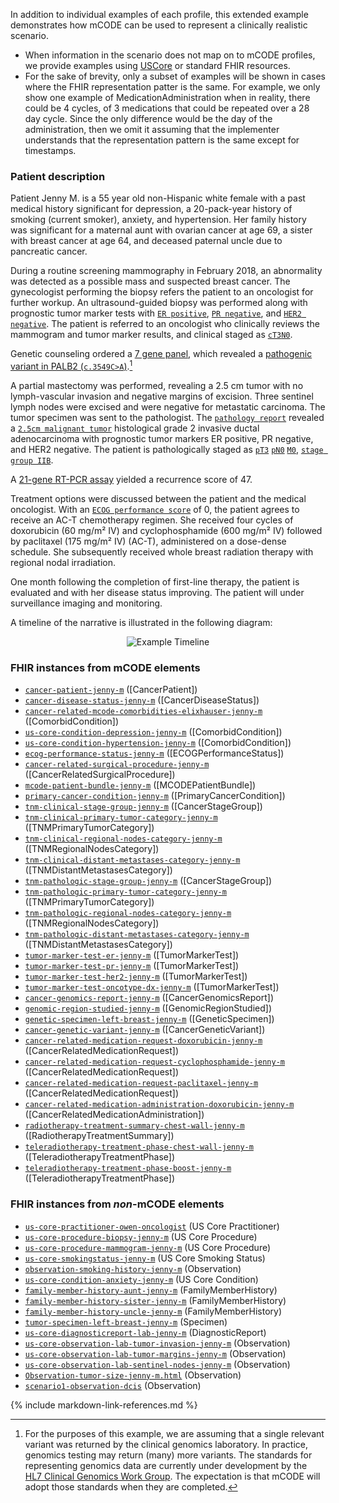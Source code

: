 In addition to individual examples of each profile, this extended example demonstrates how mCODE can be used to represent a clinically realistic scenario. 
* When information in the scenario does not map on to mCODE profiles, we provide examples using [USCore](http://hl7.org/fhir/us/core/index.html) or standard FHIR resources.
* For the sake of brevity, only a subset of examples will be shown in cases where the FHIR representation patter is the same. For example, we only show one example of MedicationAdministration when in reality, there could be 4 cycles, of 3 medications that could be repeated over a 28 day cycle. Since the only difference would be the day of the administration, then we omit it assuming that the implementer understands that the representation pattern is the same except for timestamps.

### Patient description

Patient Jenny M. is a 55 year old non-Hispanic white female with a past medical history significant for depression, a 20-pack-year history of smoking (current smoker), anxiety, and hypertension. Her family history was significant for a maternal aunt with ovarian cancer at age 69, a sister with breast cancer at age 64, and deceased paternal uncle due to pancreatic cancer.

During a routine screening mammography in February 2018, an abnormality was detected as a possible mass and suspected breast cancer. The gynecologist performing the biopsy refers the patient to an oncologist for further workup. An ultrasound-guided biopsy was performed along with prognostic tumor marker tests with [`ER positive`](Observation-tumor-marker-test-er-jenny-m.html), [`PR negative`](Observation-tumor-marker-test-pr-jenny-m.html), and [`HER2 negative`](Observation-tumor-marker-test-her2-jenny-m.html). The patient is referred to an oncologist who clinically reviews the mammogram and tumor marker results, and clinical staged as [`cT3`](Observation-tnm-clinical-primary-tumor-category-jenny-m.html)[`N0`](Observation-tnm-clinical-regional-nodes-category-jenny-m.html). 

Genetic counseling ordered a [7 gene panel](https://www.invitae.com/en/physician/tests/50001/), which revealed a [pathogenic variant in PALB2 (`c.3549C>A`)](https://www.ncbi.nlm.nih.gov/clinvar/variation/128144/).[^1]

[^1]: For the purposes of this example, we are assuming that a single relevant variant was returned by the clinical genomics laboratory. In practice, genomics testing may return (many) more variants. The standards for representing genomics data are currently under development by the [HL7 Clinical Genomics Work Group](https://confluence.hl7.org/display/CGW/WorkGroup+Home). The expectation is that mCODE will adopt those standards when they are completed.

A partial mastectomy was performed, revealing a 2.5 cm tumor with no lymph-vascular invasion and negative margins of excision. Three sentinel lymph nodes were excised and were negative for metastatic carcinoma.  The tumor specimen was sent to the pathologist. The [`pathology report`](DiagnosticReport-us-core-diagnosticreport-lab-jenny-m.html) revealed a [`2.5cm malignant tumor`](Observation-tumor-size-jenny-m.html) histological grade 2 invasive ductal adenocarcinoma with prognostic tumor markers ER positive, PR negative, and HER2 negative. The patient is pathologically staged as [`pT3`](Observation-tnm-pathologic-primary-tumor-category-jenny-m.html) [`pN0`](Observation-tnm-pathologic-regional-nodes-category-jenny-m.html) [`M0`](Observation-tnm-pathologic-distant-metastases-category-jenny-m.html), [`stage group IIB`](Observation-tnm-pathologic-stage-group-jenny-m.html). 

A [21-gene RT-PCR assay](https://www.oncotypeiq.com/en-US/breast-cancer/healthcare-professionals/oncotype-dx-breast-recurrence-score/about-the-test) yielded a recurrence score of 47. 

Treatment options were discussed between the patient and the medical oncologist. With an [`ECOG performance score`](Observation-ecog-performance-status-jenny-m.html) of 0, the patient agrees to receive an AC-T chemotherapy regimen. She received four cycles of doxorubicin (60 mg/m² IV) and cyclophosphamide (600 mg/m² IV) followed by paclitaxel (175 mg/m² IV) (AC-T), administered on a dose-dense schedule. She subsequently received whole breast radiation therapy with regional nodal irradiation.

One month following the completion of first-line therapy, the patient is evaluated and with her disease status improving.  The patient will under surveillance imaging and monitoring. 

A timeline of the narrative is illustrated in the following diagram:

<div style="text-align: center;">
<img src="mCODE-PersonaExample.svg" alt="Example Timeline" />
</div>

### FHIR instances from mCODE elements

* [`cancer-patient-jenny-m`](Patient-cancer-patient-jenny-m.html) ([CancerPatient])
* [`cancer-disease-status-jenny-m`](Observation-cancer-disease-status-jenny-m.html) ([CancerDiseaseStatus])
* [`cancer-related-mcode-comorbidities-elixhauser-jenny-m`](Observation-cancer-related-mcode-comorbidities-elixhauser-jenny-m.html) ([ComorbidCondition])
* [`us-core-condition-depression-jenny-m`](Condition-us-core-condition-depression-jenny-m.html) ([ComorbidCondition])
* [`us-core-condition-hypertension-jenny-m`](Condition-us-core-condition-hypertension-jenny-m.html) ([ComorbidCondition])
* [`ecog-performance-status-jenny-m`](Observation-ecog-performance-status-jenny-m.html) ([ECOGPerformanceStatus])
* [`cancer-related-surgical-procedure-jenny-m`](Procedure-cancer-related-surgical-procedure-jenny-m.html) ([CancerRelatedSurgicalProcedure])
* [`mcode-patient-bundle-jenny-m`](Bundle-mcode-patient-bundle-jenny-m.html) ([MCODEPatientBundle])
* [`primary-cancer-condition-jenny-m`](Condition-primary-cancer-condition-jenny-m.html) ([PrimaryCancerCondition])
* [`tnm-clinical-stage-group-jenny-m`](Observation-tnm-clinical-stage-group-jenny-m.html) ([CancerStageGroup])
* [`tnm-clinical-primary-tumor-category-jenny-m`](Observation-tnm-clinical-primary-tumor-category-jenny-m.html) ([TNMPrimaryTumorCategory])
* [`tnm-clinical-regional-nodes-category-jenny-m`](Observation-tnm-clinical-regional-nodes-category-jenny-m.html) ([TNMRegionalNodesCategory])
* [`tnm-clinical-distant-metastases-category-jenny-m`](Observation-tnm-clinical-distant-metastases-category-jenny-m.html) ([TNMDistantMetastasesCategory])
* [`tnm-pathologic-stage-group-jenny-m`](Observation-tnm-pathologic-stage-group-jenny-m.html) ([CancerStageGroup])
* [`tnm-pathologic-primary-tumor-category-jenny-m`](Observation-tnm-pathologic-primary-tumor-category-jenny-m.html) ([TNMPrimaryTumorCategory])
* [`tnm-pathologic-regional-nodes-category-jenny-m`](Observation-tnm-pathologic-regional-nodes-category-jenny-m.html) ([TNMRegionalNodesCategory])
* [`tnm-pathologic-distant-metastases-category-jenny-m`](Observation-tnm-pathologic-distant-metastases-category-jenny-m.html) ([TNMDistantMetastasesCategory])
* [`tumor-marker-test-er-jenny-m`](Observation-tumor-marker-test-er-jenny-m.html)  ([TumorMarkerTest])
* [`tumor-marker-test-pr-jenny-m`](Observation-tumor-marker-test-pr-jenny-m.html)  ([TumorMarkerTest])
* [`tumor-marker-test-her2-jenny-m`](Observation-tumor-marker-test-her2-jenny-m.html)  ([TumorMarkerTest])
* [`tumor-marker-test-oncotype-dx-jenny-m`](Observation-tumor-marker-test-oncotype-dx-jenny-m.html)  ([TumorMarkerTest])
* [`cancer-genomics-report-jenny-m`](DiagnosticReport-cancer-genomics-report-jenny-m.html) ([CancerGenomicsReport])
* [`genomic-region-studied-jenny-m`](Observation-genomic-region-studied-jenny-m.html) ([GenomicRegionStudied])
* [`genetic-specimen-left-breast-jenny-m`](Specimen-genetic-specimen-left-breast-jenny-m.html) ([GeneticSpecimen])
* [`cancer-genetic-variant-jenny-m`](Observation-cancer-genetic-variant-jenny-m.html) ([CancerGeneticVariant])
* [`cancer-related-medication-request-doxorubicin-jenny-m`](MedicationRequest-cancer-related-medication-request-doxorubicin-jenny-m.html) ([CancerRelatedMedicationRequest])
* [`cancer-related-medication-request-cyclophosphamide-jenny-m`](MedicationRequest-cancer-related-medication-request-cyclophosphamide-jenny-m.html) ([CancerRelatedMedicationRequest])
* [`cancer-related-medication-request-paclitaxel-jenny-m`](MedicationRequest-cancer-related-medication-request-paclitaxel-jenny-m.html) ([CancerRelatedMedicationRequest])
* [`cancer-related-medication-administration-doxorubicin-jenny-m`](MedicationAdministration-cancer-related-medication-administration-doxorubicin-jenny-m.html) ([CancerRelatedMedicationAdministration])
* [`radiotherapy-treatment-summary-chest-wall-jenny-m`](Procedure-radiotherapy-treatment-summary-chest-wall-jenny-m.html) ([RadiotherapyTreatmentSummary])
* [`teleradiotherapy-treatment-phase-chest-wall-jenny-m`](Procedure-teleradiotherapy-treatment-phase-chest-wall-jenny-m.html) ([TeleradiotherapyTreatmentPhase])
* [`teleradiotherapy-treatment-phase-boost-jenny-m`](Procedure-teleradiotherapy-treatment-phase-boost-jenny-m.html) ([TeleradiotherapyTreatmentPhase])

### FHIR instances from _non_-mCODE elements

* [`us-core-practitioner-owen-oncologist`](Practitioner-us-core-practitioner-owen-oncologist.html) (US Core Practitioner)
* [`us-core-procedure-biopsy-jenny-m`](Procedure-us-core-procedure-biopsy-jenny-m.html) (US Core Procedure)
* [`us-core-procedure-mammogram-jenny-m`](Procedure-us-core-procedure-mammogram-jenny-m.html) (US Core Procedure)
* [`us-core-smokingstatus-jenny-m`](Observation-us-core-smokingstatus-jenny-m.html) (US Core Smoking Status)
* [`observation-smoking-history-jenny-m`](Observation-observation-smoking-history-jenny-m.html) (Observation)
* [`us-core-condition-anxiety-jenny-m`](Condition-us-core-condition-anxiety-jenny-m.html) (US Core Condition)
* [`family-member-history-aunt-jenny-m`](FamilyMemberHistory-family-member-history-aunt-jenny-m.html) (FamilyMemberHistory)
* [`family-member-history-sister-jenny-m`](FamilyMemberHistory-family-member-history-sister-jenny-m.html) (FamilyMemberHistory)
* [`family-member-history-uncle-jenny-m`](FamilyMemberHistory-family-member-history-uncle-jenny-m.html) (FamilyMemberHistory)
* [`tumor-specimen-left-breast-jenny-m`](Specimen-tumor-specimen-left-breast-jenny-m.html) (Specimen)
* [`us-core-diagnosticreport-lab-jenny-m`](DiagnosticReport-us-core-diagnosticreport-lab-jenny-m.html) (DiagnosticReport)
* [`us-core-observation-lab-tumor-invasion-jenny-m`](Observation-us-core-observation-lab-tumor-invasion-jenny-m.html) (Observation)
* [`us-core-observation-lab-tumor-margins-jenny-m`](Observation-us-core-observation-lab-tumor-margins-jenny-m.html) (Observation)
* [`us-core-observation-lab-sentinel-nodes-jenny-m`](Observation-us-core-observation-lab-sentinel-nodes-jenny-m.html) (Observation)
* [`Observation-tumor-size-jenny-m.html`](Observation-tumor-size-jenny-m.html) (Observation)
* [`scenario1-observation-dcis`](Observation-us-core-observation-lab-tumor-dcis.html) (Observation)

{% include markdown-link-references.md %}
